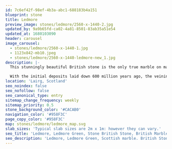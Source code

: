 ```yaml
---
id: 7c6ef42f-98ef-4b3a-abc1-688183b4a151
blueprint: stone
title: Ledmore
preview_image: stones/ledmore/2560-x-1440-2.jpg
updated_by: 9a9b65fd-ca02-4a81-8501-83ab35a51e54
updated_at: 1680103090
header: carousel
image_carousel:
  - stones/ledmore/2560-x-1440-1.jpg
  - 1123x842-mb10.jpeg
  - stones/ledmore/2560-x-1440-ledmore-new_1.jpg
description: |-
  This stunningly beautiful British stone is the only true marble on mainland Britain and is consequently treasured across the globe. Ledmore usually consists of large white veins resulting from calcium compounds, lime green veining originating from copper compounds, and greys and blacks from organic compounds; in short a facsimile of British geological history.

  With the initial deposits laid down 600 million years ago, the veining is relatively young at 430 million years.
location: 'Lairg, Scotland'
seo_noindex: false
seo_nofollow: false
seo_canonical_type: entry
sitemap_change_frequency: weekly
sitemap_priority: 0.5
stone_background_color: '#CACAB0'
navigation_color: '#958F3C'
page_copy_color: '#958F3C'
map: stones/ledmore/ledmore_map.svg
slab_sizes: 'Typical slab sizes are 2m x 1m: however they can vary.'
seo_title: 'Ledmore, Ledmore Green, Stone British Stone, British Marble.'
seo_description: 'Ledmore, Ledmore Green, Scottish marble. British Stone and British marble, Britannicus Stone, The Shining Stones of Britain, British Stone, and Marble.'
---
```

